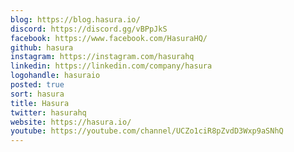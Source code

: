 ```yaml
---
blog: https://blog.hasura.io/
discord: https://discord.gg/vBPpJkS
facebook: https://www.facebook.com/HasuraHQ/
github: hasura
instagram: https://instagram.com/hasurahq
linkedin: https://linkedin.com/company/hasura
logohandle: hasuraio
posted: true
sort: hasura
title: Hasura
twitter: hasurahq
website: https://hasura.io/
youtube: https://youtube.com/channel/UCZo1ciR8pZvdD3Wxp9aSNhQ
---
```

